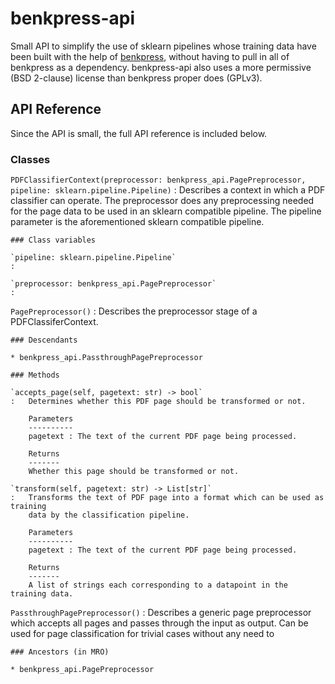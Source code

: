 # benkpress-api

Small API to simplify the use of sklearn pipelines whose
training data have been built with the help of
[benkpress](https://github.com/dennishedback/benkpress),
without having to pull in all of benkpress as a dependency.
benkpress-api also uses a more permissive (BSD 2-clause) license
than benkpress proper does (GPLv3).

## API Reference

Since the API is small, the full API reference is included below.

### Classes

`PDFClassifierContext(preprocessor: benkpress_api.PagePreprocessor, pipeline: sklearn.pipeline.Pipeline)`
:   Describes a context in which a PDF classifier can operate. The preprocessor does
any preprocessing needed for the page data to be used in an sklearn compatible
pipeline. The pipeline parameter is the aforementioned sklearn compatible pipeline.

    ### Class variables

    `pipeline: sklearn.pipeline.Pipeline`
    :

    `preprocessor: benkpress_api.PagePreprocessor`
    :

`PagePreprocessor()`
:   Describes the preprocessor stage of a PDFClassiferContext.

    ### Descendants

    * benkpress_api.PassthroughPagePreprocessor

    ### Methods

    `accepts_page(self, pagetext: str) ‑> bool`
    :   Determines whether this PDF page should be transformed or not.
        
        Parameters
        ----------
        pagetext : The text of the current PDF page being processed.
        
        Returns
        -------
        Whether this page should be transformed or not.

    `transform(self, pagetext: str) ‑> List[str]`
    :   Transforms the text of PDF page into a format which can be used as training
        data by the classification pipeline.
        
        Parameters
        ----------
        pagetext : The text of the current PDF page being processed.
        
        Returns
        -------
        A list of strings each corresponding to a datapoint in the training data.

`PassthroughPagePreprocessor()`
:   Describes a generic page preprocessor which accepts all pages and passes through
the input as output. Can be used for page classification for trivial cases without
any need to

    ### Ancestors (in MRO)

    * benkpress_api.PagePreprocessor
